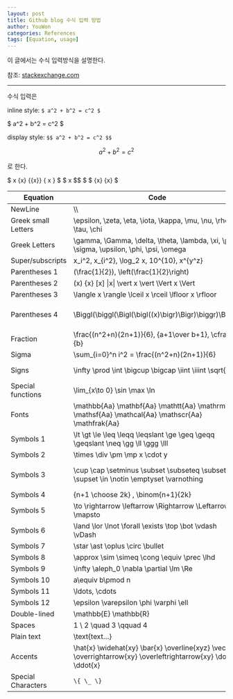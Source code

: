 ```yaml
---
layout: post
title: Github blog 수식 입력 방법
author: YouWon
categories: References
tags: [Equation, usage]
---
```


이 글에서는 수식 입력방식을 설명한다.

참조: [stackexchange.com](https://math.meta.stackexchange.com/questions/5020/mathjax-basic-tutorial-and-quick-reference)

---

수식 입력은

inline style: `$ a^2 + b^2 = c^2 $`

$ a^2 + b^2 = c^2 $

display style: `$$ a^2 + b^2 = c^2 $$`

$$ a^2 + b^2 = c^2 $$

로 한다.

$ x {x} {{x}} \{ x \} $
$ x $$ $
$ {x} \{x\} $

Equation          | Code                                                           | Display
-------           | --------                                                       | --------
NewLine           | \\\\                                                             | $ \\ $
Greek small Letters     | \epsilon, \zeta, \eta, \iota, \kappa, \mu, \nu, \rho, \tau, \chi              | $ \epsilon, \zeta, \eta, \iota, \kappa, \mu, \nu, \rho, \tau, \chi $
Greek Letters | \gamma, \Gamma, \delta, \theta, \lambda, \xi, \pi, \sigma, \upsilon, \phi, \psi, \omega | $ \gamma, \Gamma, \delta, \theta, \lambda, \xi, \pi, \sigma, \upsilon, \phi, \psi, \omega $
Super/subscripts  | x_i^2, x_{i^2}, \log_2 x, 10^{10}, x^{y^z}                     | $ x_i^2, x_{i^2}, \log_2 x, 10^{10}, x^{y^z} $
Parentheses 1     | (\frac{1}{2}), \left(\frac{1}{2}\right)                        | $ (\frac{1}{2}), \left(\frac{1}{2}\right) $
Parentheses 2     | (x) {x} [x] \|x\| \vert x \vert \Vert x \Vert                  | $ (x) {x} [x] \|x\| \vert x \vert \Vert x \Vert $
Parentheses 3     | \langle x \rangle \lceil x \rceil \lfloor x \rfloor            | $ \langle x \rangle \lceil x \rceil \lfloor x \rfloor $
Parentheses 4     | \Biggl(\biggl(\Bigl(\bigl((x)\bigr)\Bigr)\biggr)\Biggr)        | $ \Biggl(\biggl(\Bigl(\bigl((x)\bigr)\Bigr)\biggr)\Biggr) $
Fraction          | \frac{(n^2+n)(2n+1)}{6}, {a+1\over b+1}, \cfrac{a}{b}          | $ \frac{(n^2+n)(2n+1)}{6}, {a+1\over b+1}, \cfrac{a}{b} $
Sigma             | \sum_{i=0}^n i^2 = \frac{(n^2+n)(2n+1)}{6}                     | $ \sum_{i=0}^n i^2 = \frac{(n^2+n)(2n+1)}{6} $
Signs             | \infty \prod \int \bigcup \bigcap \iint \iiint \sqrt{x}        | $ \infty \prod \int \bigcup \bigcap \iint \iiint \sqrt{x} $
Special functions | \lim_{x\to 0} \sin \max \ln                                    | $ \lim_{x\to 0} \sin \max \ln $
Fonts             | \mathbb{Aa} \mathbf{Aa} \mathtt{Aa} \mathrm{Aa} \mathsf{Aa} \mathcal{Aa} \mathscr{Aa} \mathfrak{Aa}| $ \mathbb{Aa} \mathbf{Aa} \mathtt{Aa} \mathrm{Aa} \mathsf{Aa} \mathcal{Aa} \mathscr{Aa} \mathfrak{Aa} $
Symbols 1         | \lt \gt \le \leq \leqq \leqslant \ge \geq \geqq \geqslant \neq \gg \ll \ggg \lll  | $ \lt \gt \le \leq \leqq \leqslant \ge \geq \geqq \geqslant \neq \gg \ll \ggg \lll  $
Symbols 2         | \times \div \pm \mp x \cdot y                                  | $ \times \div \pm \mp x \cdot y $
Symbols 3         | \cup \cap \setminus \subset \subseteq \subsetneq \supset \in \notin \emptyset \varnothing | $ \cup \cap \setminus \subset \subseteq \subsetneq \supset \in \notin \emptyset \varnothing $
Symbols 4         | {n+1 \choose 2k} , \binom{n+1}{2k}                             | $ {n+1 \choose 2k} , \binom{n+1}{2k} $
Symbols 5         | \to \rightarrow \leftarrow \Rightarrow \Leftarrow \mapsto      | $ \to \rightarrow \leftarrow \Rightarrow \Leftarrow \mapsto $
Symbols 6         | \land \lor \lnot \forall \exists \top \bot \vdash \vDash       | $ \land \lor \lnot \forall \exists \top \bot \vdash \vDash $
Symbols 7         | \star \ast \oplus \circ \bullet                                | $ \star \ast \oplus \circ \bullet $
Symbols 8         | \approx \sim \simeq \cong \equiv \prec \lhd                    | $ \approx \sim \simeq \cong \equiv \prec \lhd $
Symbols 9         | \infty \aleph_0 \nabla \partial \Im \Re                        | $ \infty \aleph_0 \nabla \partial \Im \Re $
Symbols 10        | a\equiv b\pmod n                                               | $ a\equiv b\pmod n $
Symbols 11        | \ldots, \cdots                                                 | $ \ldots, \cdots $
Symbols 12        | \epsilon \varepsilon \phi \varphi \ell                         | $ \epsilon \varepsilon \phi \varphi \ell $
Double-lined      | \mathbb{E} \mathbb{R}                                          | $ \mathbb{E} \mathbb{R} $
Spaces            | 1 \ 2 \quad 3 \qquad 4                                         | $ 1 \ 2 \quad 3 \qquad 4 $
Plain text        | \text{text…}                                                       | $ \text{text…} $
Accents           | \hat{x} \widehat{xy} \bar{x} \overline{xyz} \vec{x} \overrightarrow{xy} \overleftrightarrow{xy} \dot{x} \ddot{x} | $ \hat{x} \widehat{xy} \bar{x} \overline{xyz} \vec{x} \overrightarrow{xy} \overleftrightarrow{xy} \dot{x} \ddot{x} $
Special Characters| `\{ \_ \}`                                                     | $ \{ \_ \} $

